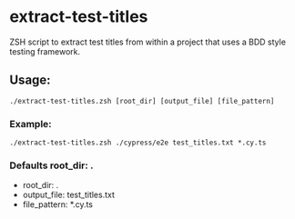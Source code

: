 # extract-test-titles

ZSH script to extract test titles from within a project that uses a BDD style testing framework.

## Usage: 
```./extract-test-titles.zsh [root_dir] [output_file] [file_pattern]```

### Example: 
```./extract-test-titles.zsh ./cypress/e2e test_titles.txt *.cy.ts```

### Defaults root_dir: .
- root_dir: .
- output_file: test_titles.txt
- file_pattern: *.cy.ts

